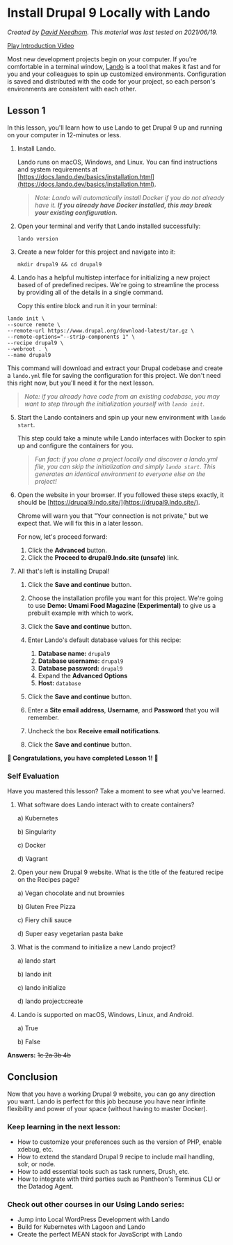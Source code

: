 # Install Drupal 9 Locally with Lando

_Created by [David Needham](https://www.davidneedham.me/). This material was last tested on 2021/06/19._

[Play Introduction Video](https://www.youtube.com/watch?v=qs0WG2GpRwA)

Most new development projects begin on your computer. If you're comfortable in a terminal window, [Lando](https://lando.dev/) is a tool that makes it fast and for you and your colleagues to spin up customized environments. Configuration is saved and distributed with the code for your project, so each person's environments are consistent with each other.

## Lesson 1

In this lesson, you'll learn how to use Lando to get Drupal 9 up and running on your computer in 12-minutes or less.

1. Install Lando.
    
    Lando runs on macOS, Windows, and Linux. You can find instructions and system requirements at [https://docs.lando.dev/basics/installation.html](https://docs.lando.dev/basics/installation.html). 
    
    > _Note: Lando will automatically install Docker if you do not already have it. **If you already have Docker installed, this may break your existing configuration.**_
 
 2. Open your terminal and verify that Lando installed successfully: 
    
    `lando version`

 3. Create a new folder for this project and navigate into it:

    `mkdir drupal9 && cd drupal9`

4. Lando has a helpful multistep interface for initializing a new project based of of predefined recipes. We're going to streamline the process by providing all of the details in a single command. 

    Copy this entire block and run it in your terminal:
    
```
lando init \
--source remote \
--remote-url https://www.drupal.org/download-latest/tar.gz \
--remote-options="--strip-components 1" \
--recipe drupal9 \
--webroot . \
--name drupal9
```

This command will download and extract your Drupal codebase and create a `lando.yml` file for saving the configuration for this project. We don't need this right now, but you'll need it for the next lesson.

> _Note: if you already have code from an existing codebase, you may want to step through the initialization yourself with `lando init`._

5. Start the Lando containers and spin up your new environment with `lando start`.

    This step could take a minute while Lando interfaces with Docker to spin up and configure the containers for you.

    > _Fun fact: if you clone a project locally and discover a lando.yml file, you can skip the initialization and simply `lando start`. This generates an identical environment to everyone else on the project!_

6. Open the website in your browser. If you followed these steps exactly, it should be [https://drupal9.lndo.site/](https://drupal9.lndo.site/).

    Chrome will warn you that "Your connection is not private," but we expect that. We will fix this in a later lesson. 
    
    For now, let's proceed forward:

    1. Click the __Advanced__ button.
    2. Click the __Proceed to drupal9.lndo.site (unsafe)__ link.

7. All that's left is installing Drupal!
    1. Click the __Save and continue__ button.
    
    2. Choose the installation profile you want for this project. We're going to use __Demo: Umami Food Magazine (Experimental)__ to give us a prebuilt example with which to work.

    3. Click the __Save and continue__ button.
 
    4. Enter Lando's default database values for this recipe:
        1. __Database name:__ `drupal9`
        2. __Database username:__ `drupal9`
        3. __Database password:__ `drupal9`
        4. Expand the __Advanced Options__
        5. __Host:__ `database`
    
    5. Click the __Save and continue__ button.

    6. Enter a __Site email address__, __Username__, and __Password__ that you will remember.

    7. Uncheck the box __Receive email notifications__.

    8. Click the __Save and continue__ button.

__🎉 Congratulations, you have completed Lesson 1! 🎉__

### Self Evaluation

Have you mastered this lesson? Take a moment to see what you've learned.

1. What software does Lando interact with to create containers?

    a) Kubernetes

    b) Singularity

    c) Docker

    d) Vagrant

2. Open your new Drupal 9 website. What is the title of the featured recipe on the Recipes page?
    
    a) Vegan chocolate and nut brownies
    
    b) Gluten Free Pizza

    c) Fiery chili sauce

    d) Super easy vegetarian pasta bake

3. What is the command to initialize a new Lando project?

    a) lando start

    b) lando init

    c) lando initialize

    d) lando project:create

4. Lando is supported on macOS, Windows, Linux, and Android.

    a) True

    b) False

__Answers:__ ~~1c 2a 3b 4b~~

## Conclusion

Now that you have a working Drupal 9 website, you can go any direction you want. Lando is perfect for this job because you have near infinite flexibility and power of your space (without having to master Docker).

### Keep learning in the next lesson:  
 - How to customize your preferences such as the version of PHP, enable xdebug, etc.
 - How to extend the standard Drupal 9 recipe to include mail handling, solr, or node.
 - How to add essential tools such as task runners, Drush, etc.
 - How to integrate with third parties such as Pantheon's Terminus CLI or the Datadog Agent.

### Check out other courses in our Using Lando series:
 - Jump into Local WordPress Development with Lando
 - Build for Kubernetes with Lagoon and Lando
 - Create the perfect MEAN stack for JavaScript with Lando